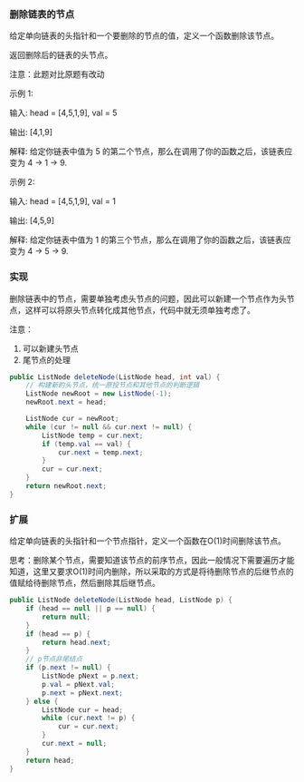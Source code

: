 ### 删除链表的节点   

给定单向链表的头指针和一个要删除的节点的值，定义一个函数删除该节点。

返回删除后的链表的头节点。

注意：此题对比原题有改动

示例 1:

输入: head = [4,5,1,9], val = 5   

输出: [4,1,9]  

解释: 给定你链表中值为 5 的第二个节点，那么在调用了你的函数之后，该链表应变为 4 -> 1 -> 9.   


示例 2:

输入: head = [4,5,1,9], val = 1  

输出: [4,5,9]  

解释: 给定你链表中值为 1 的第三个节点，那么在调用了你的函数之后，该链表应变为 4 -> 5 -> 9.


### 实现   

删除链表中的节点，需要单独考虑头节点的问题，因此可以新建一个节点作为头节点，这样可以将原头节点转化成其他节点，代码中就无须单独考虑了。

注意：

1. 可以新建头节点
2. 尾节点的处理



```Java
public ListNode deleteNode(ListNode head, int val) {
    // 构建新的头节点，统一原投节点和其他节点的判断逻辑
    ListNode newRoot = new ListNode(-1);
    newRoot.next = head;

    ListNode cur = newRoot;
    while (cur != null && cur.next != null) {
        ListNode temp = cur.next;
        if (temp.val == val) {
            cur.next = temp.next;
        } 
        cur = cur.next;
    }
    return newRoot.next;
}
```  

### 扩展

给定单向链表的头指针和一个节点指针，定义一个函数在O(1)时间删除该节点。


思考：删除某个节点，需要知道该节点的前序节点，因此一般情况下需要遍历才能知道，这里又要求O(1)时间内删除，所以采取的方式是将待删除节点的后继节点的值赋给待删除节点，然后删除其后继节点。


```Java
public ListNode deleteNode(ListNode head, ListNode p) {
    if (head == null || p == null) {
        return null;
    }
    if (head == p) {
        return head.next;
    }
    // p节点非尾结点
    if (p.next != null) {
        ListNode pNext = p.next;
        p.val = pNext.val;
        p.next = pNext.next;
    } else {
        ListNode cur = head;
        while (cur.next != p) {
            cur = cur.next;
        }
        cur.next = null;
    }
    return head;
}
```

